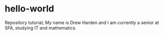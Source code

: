 # hello-world
Repository tutorial;
My name is Drew Harden and I am currently a senior at SFA, studying IT and mathematics.
